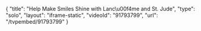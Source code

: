 {
    "title": "Help Make Smiles Shine with Lanc\u00f4me and St. Jude",
    "type": "solo",
    "layout": "iframe-static",
    "videoId": "91793799",
    "url": "\/tvpembed\/91793799"
}